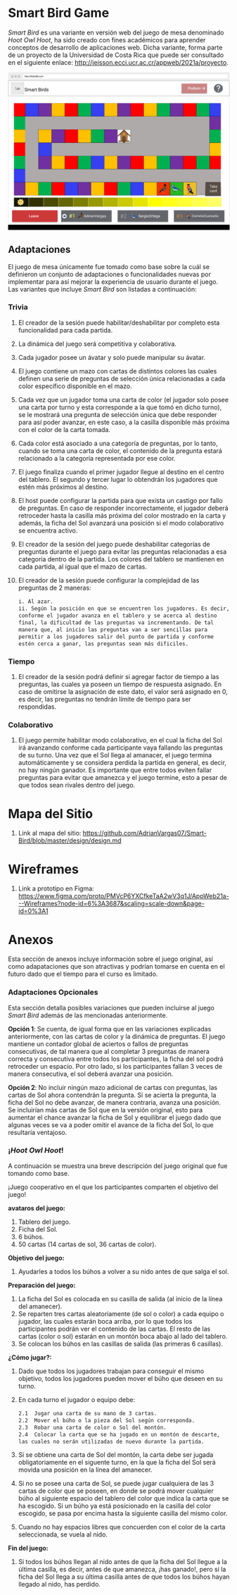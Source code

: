 # **Smart Bird Game**

_Smart Bird_ es una variante en versión web del juego de mesa denominado _Hoot Owl Hoot_, ha sido creado con fines académicos para aprender conceptos de desarrollo de aplicaciones web. Dicha variante, forma parte de un proyecto de la Universidad de Costa Rica que puede ser consultado en el siguiente enlace: http://jeisson.ecci.ucr.ac.cr/appweb/2021a/proyecto.

![Match Screen](/design/wireframes/MatchPage.svg)

## **Adaptaciones**

El juego de mesa únicamente fue tomado como base sobre la cuál se definieron un conjunto de adaptaciones o funcionalidades nuevas por implementar para así mejorar la experiencia de usuario durante el juego. Las variantes que incluye _Smart Bird_ son listadas a continuación:

### **Trivia**

1.  El creador de la sesión puede habilitar/deshabilitar por completo esta funcionalidad para cada partida.
2.  La dinámica del juego será competitiva y colaborativa.
3.  Cada jugador posee un ávatar y solo puede manipular su ávatar.
4.  El juego contiene un mazo con cartas de distintos colores las cuales definen una serie de preguntas de selección única relacionadas a cada color específico disponible en el mazo.
5.  Cada vez que un jugador toma una carta de color (el jugador solo posee una carta por turno y esta corresponde a la que tomó en dicho turno), se le mostrará una pregunta de selección única que debe responder para así poder avanzar, en este caso, a la casilla disponible más próxima con el color de la carta tomada.
6.  Cada color está asociado a una categoría de preguntas, por lo tanto, cuando se toma una carta de color, el contenido de la pregunta estará relacionado a la categoría representada por ese color.
7.  El juego finaliza cuando el primer jugador llegue al destino en el centro del tablero. El segundo y tercer lugar lo obtendrán los jugadores que estén más próximos al destino.
8.  El host puede configurar la partida para que exista un castigo por fallo de preguntas. En caso de responder incorrectamente, el jugador deberá retroceder hasta la casilla más próxima del color mostrado en la carta y además, la ficha del Sol avanzará una posición si el modo colaborativo se encuentra activo.
9.  El creador de la sesión del juego puede deshabilitar categorías de preguntas durante el juego para evitar las preguntas relacionadas a esa categoría dentro de la partida. Los colores del tablero se mantienen en cada partida, al igual que el mazo de cartas.
10. El creador de la sesión puede configurar la complejidad de las preguntas de 2 maneras:

        i. Al azar.
        ii. Según la posición en que se encuentren los jugadores. Es decir, conforme el jugador avanza en el tablero y se acerca al destino final, la dificultad de las preguntas va incrementando. De tal manera que, al inicio las preguntas van a ser sencillas para permitir a los jugadores salir del punto de partida y conforme estén cerca a ganar, las preguntas sean más dificiles.

### **Tiempo**

1. El creador de la sesión podrá definir si agregar factor de tiempo a las preguntas, las cuales ya poseen un tiempo de respuesta asignado. En caso de omitirse la asignación de este dato, el valor será asignado en 0, es decir, las preguntas no tendrán límite de tiempo para ser respondidas.

### **Colaborativo**

1. El juego permite habilitar modo colaborativo, en el cual la ficha del Sol irá avanzando conforme cada participante vaya fallando las preguntas de su turno. Una vez que el Sol llega al amanacer, el juego termina automáticamente y se considera perdida la partida en general, es decir, no hay ningún ganador. Es importante que entre todos eviten fallar preguntas para evitar que amanezca y el juego termine, esto a pesar de que todos sean rivales dentro del juego.

# **Mapa del Sitio**

1. Link al mapa del sitio: https://github.com/AdrianVargas07/Smart-Bird/blob/master/design/design.md

# **Wireframes**

1. Link a prototipo en Figma: https://www.figma.com/proto/PMVcP6YXCfkeTaA2wV3q1J/AppWeb21a---Wireframes?node-id=6%3A3687&scaling=scale-down&page-id=0%3A1

# **Anexos**

Esta sección de anexos incluye información sobre el juego original, así como adapataciones que son atractivas y podrían tomarse en cuenta en el futuro dado que el tiempo para el curso es limitado.

### **Adaptaciones Opcionales**

Esta sección detalla posibles variaciones que pueden incluirse al juego _Smart Bird_ además de las mencionadas anteriormente.

**Opción 1**: Se cuenta, de igual forma que en las variaciones explicadas anteriormente, con las cartas de color y la dinámica de preguntas. El juego mantiene un contador global de aciertos o fallos de preguntas consecutivas, de tal manera que al completar 3 preguntas de manera correcta y consecutiva entre todos los participantes, la ficha del sol podrá retroceder un espacio. Por otro lado, si los participantes fallan 3 veces de manera consecutiva, el sol deberá avanzar una posición.

**Opción 2**: No incluir ningún mazo adicional de cartas con preguntas, las cartas de Sol ahora contendrán la pregunta. Si se acierta la pregunta, la ficha del Sol no debe avanzar, de manera contraria, avanza una posición. Se incluirían más cartas de Sol que en la versión original, esto para aumentar el chance avanzar la ficha de Sol y equilibrar el juego dado que algunas veces se va a poder omitir el avance de la ficha del Sol, lo que resultaría ventajoso.

### **¡_Hoot Owl Hoot_!**

A continuación se muestra una breve descripción del juego original que fue tomando como base.

¡Juego cooperativo en el que los participantes comparten el objetivo del juego!

**avataros del juego:**

1. Tablero del juego.
2. Ficha del Sol.
3. 6 búhos.
4. 50 cartas (14 cartas de sol, 36 cartas de color).

**Objetivo del juego:**

1. Ayudarles a todos los búhos a volver a su nido antes de que salga el sol.

**Preparación del juego:**

1. La ficha del Sol es colocada en su casilla de salida (al inicio de la línea del amanecer).
2. Se reparten tres cartas aleatoriamente (de sol o color) a cada equipo o jugador, las cuales estarán boca arriba, por lo que todos los participantes podrán ver el contenido de las cartas. El resto de las cartas (color o sol) estarán en un montón boca abajo al lado del tablero.
3. Se colocan los búhos en las casillas de salida (las primeras 6 casillas).

**¿Cómo jugar?:**

1.  Dado que todos los jugadores trabajan para conseguir el mismo objetivo, todos los jugadores pueden mover el búho que deseen en su turno.
2.  En cada turno el jugador o equipo debe:

        2.1  Jugar una carta de su mano de 3 cartas.
        2.2  Mover el búho o la pieza del Sol según corresponda.
        2.3  Robar una carta de color o Sol del montón.
        2.4  Colocar la carta que se ha jugado en un montón de descarte, las cuales no serán utilizadas de nuevo durante la partida.


3.  Si se obtiene una carta de Sol del montón, la carta debe ser jugada obligatoriamente en el siguente turno, en la que la ficha del Sol será movida una posición en la línea del amanecer.
4.  Si no se posee una carta de Sol, se puede jugar cualquiera de las 3 cartas de color que se poseen, en donde se podrá mover cualquier búho al siguiente espacio del tablero del color que indica la carta que se ha escogido. Si un búho ya está posicionado en la casilla del color escogido, se pasa por encima hasta la siguiente casilla del mismo color.
5.  Cuando no hay espacios libres que concuerden con el color de la carta seleccionada, se vuela al nido.

**Fin del juego:**

1. Si todos los búhos llegan al nido antes de que la ficha del Sol llegue a la última casilla, es decir, antes de que amanezca, ¡has ganado!, pero si la ficha del Sol llega a su última casilla antes de que todos los búhos hayan llegado al nido, has perdido.
